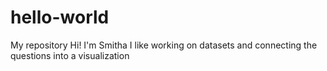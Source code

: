 # hello-world
My repository
Hi! I'm Smitha
I like working on datasets and connecting the questions into a visualization
